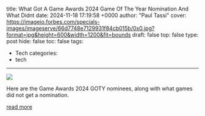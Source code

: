 title: What Got A Game Awards 2024 Game Of The Year Nomination And What Didnt
date: 2024-11-18 17:19:58 +0000
author: "Paul Tassi"
cover: https://imageio.forbes.com/specials-images/imageserve/66d7748e7129931f84cb015b/0x0.jpg?format=jpg&height=600&width=1200&fit=bounds
draft: false
top: false
type: post
hide: false
toc: false
tags:
  - Tech
categories:
  - tech
---

![](https://imageio.forbes.com/specials-images/imageserve/66d7748e7129931f84cb015b/0x0.jpg?format=jpg&height=600&width=1200&fit=bounds)

Here are the Game Awards 2024 GOTY nominees, along with what games did not get a nomination.

[read more](https://www.forbes.com/sites/paultassi/2024/11/18/what-got-a-game-awards-2024-game-of-the-year-nomination-and-what-didnt/)
